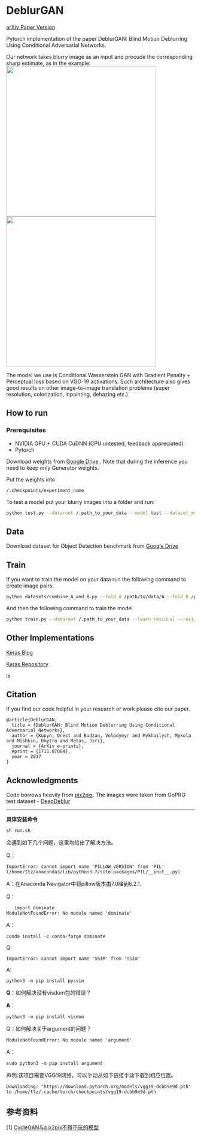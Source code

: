 # DeblurGAN
[arXiv Paper Version](https://arxiv.org/pdf/1711.07064.pdf)

Pytorch implementation of the paper DeblurGAN: Blind Motion Deblurring Using Conditional Adversarial Networks.

Our network takes blurry image as an input and procude the corresponding sharp estimate, as in the example:
<img src="images/animation3.gif" width="400px"/> <img src="images/animation4.gif" width="400px"/>


The model we use is Conditional Wasserstein GAN with Gradient Penalty + Perceptual loss based on VGG-19 activations. Such architecture also gives good results on other image-to-image translation problems (super resolution, colorization, inpainting, dehazing etc.)

## How to run

### Prerequisites
- NVIDIA GPU + CUDA CuDNN (CPU untested, feedback appreciated)
- Pytorch

Download weights from [Google Drive](https://drive.google.com/file/d/1liKzdjMRHZ-i5MWhC72EL7UZLNPj5_8Y/view?usp=sharing) . Note that during the inference you need to keep only Generator weights.

Put the weights into 
```bash
/.checkpoints/experiment_name
```
To test a model put your blurry images into a folder and run:
```bash
python test.py --dataroot /.path_to_your_data --model test --dataset_mode single --learn_residual
```
## Data
Download dataset for Object Detection benchmark from [Google Drive](https://drive.google.com/file/d/1CPMBmRj-jBDO2ax4CxkBs9iczIFrs8VA/view?usp=sharing)

## Train

If you want to train the model on your data run the following command to create image pairs:
```bash
python datasets/combine_A_and_B.py --fold_A /path/to/data/A --fold_B /path/to/data/B --fold_AB /path/to/data
```
And then the following command to train the model

```bash
python train.py --dataroot /.path_to_your_data --learn_residual --resize_or_crop crop --fineSize CROP_SIZE (we used 256)
```

## Other Implementations

[Keras Blog](https://blog.sicara.com/keras-generative-adversarial-networks-image-deblurring-45e3ab6977b5)

[Keras Repository](https://github.com/RaphaelMeudec/deblur-gan)

ls

## Citation

If you find our code helpful in your research or work please cite our paper.

```
@article{DeblurGAN,
  title = {DeblurGAN: Blind Motion Deblurring Using Conditional Adversarial Networks},
  author = {Kupyn, Orest and Budzan, Volodymyr and Mykhailych, Mykola and Mishkin, Dmytro and Matas, Jiri},
  journal = {ArXiv e-prints},
  eprint = {1711.07064},
  year = 2017
}
```

## Acknowledgments
Code borrows heavily from [pix2pix](https://github.com/junyanz/pytorch-CycleGAN-and-pix2pix). The images were taken from GoPRO test dataset - [DeepDeblur](https://github.com/SeungjunNah/DeepDeblur_release)

***

**具体安装命令**

```shell
sh run.sh
```

会遇到如下几个问题，这里均给出了解决方法。

Q：

```shell
ImportError: cannot import name 'PILLOW_VERSION' from 'PIL' (/home/ttz/anaconda3/lib/python3.7/site-packages/PIL/__init__.py)
```

A：在Anaconda Navigator中将pillow版本由7.0降到6.2.1.

Q：

```shell
   import dominate
ModuleNotFoundError: No module named 'dominate'
```

A：
```shell
conda install -c conda-forge dominate
```

Q:
```shell
ImportError: cannot import name 'SSIM' from 'ssim' 
```
A:

```shell
python3 -m pip install pyssim
```

**Q**：如何解决没有visdom包的错误？

**A**：

```shell
python3 -m pip install visdom
```

Q：如何解决关于argument的问题？

```shell
ModuleNotFoundError: No module named 'argument'
```

A：

```
sudo python3 -m pip install argument
```

声明:该项目需要VGG19网络，可以手动从如下链接手动下载到相应位置。
```
Downloading: "https://download.pytorch.org/models/vgg19-dcbb9e9d.pth" to /home/ttz/.cache/torch/checkpoints/vgg19-dcbb9e9d.pth
```


## 参考资料

[1] [CycleGAN与pix2pix不得不玩的模型](https://blog.csdn.net/Gavinmiaoc/article/details/80585531?utm_source=blogxgwz8)

